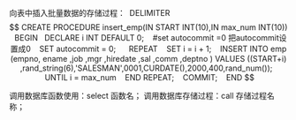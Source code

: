 向表中插入批量数据的存储过程：
     DELIMITER $$
    CREATE PROCEDURE insert_emp(IN START INT(10),IN max_num INT(10))  
    BEGIN  
    DECLARE i INT DEFAULT 0;   
    #set autocommit =0 把autocommit设置成0  
     SET autocommit = 0;    
     REPEAT  
     SET i = i + 1;  
     INSERT INTO emp (empno, ename ,job ,mgr ,hiredate ,sal ,comm ,deptno ) VALUES ((START+i) ,rand_string(6),'SALESMAN',0001,CURDATE(),2000,400,rand_num());  
     UNTIL i = max_num  
     END REPEAT;  
     COMMIT;  
     END $$


调用数据库函数使用：select 函数名；
调用数据库存储过程：call 存储过程名称；
